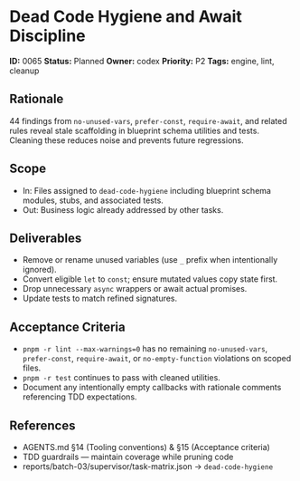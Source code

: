 # Dead Code Hygiene and Await Discipline

**ID:** 0065
**Status:** Planned
**Owner:** codex
**Priority:** P2
**Tags:** engine, lint, cleanup

## Rationale
44 findings from `no-unused-vars`, `prefer-const`, `require-await`, and related rules reveal stale scaffolding in blueprint schema utilities and tests. Cleaning these reduces noise and prevents future regressions.

## Scope
- In: Files assigned to `dead-code-hygiene` including blueprint schema modules, stubs, and associated tests.
- Out: Business logic already addressed by other tasks.

## Deliverables
- Remove or rename unused variables (use `_` prefix when intentionally ignored).
- Convert eligible `let` to `const`; ensure mutated values copy state first.
- Drop unnecessary `async` wrappers or await actual promises.
- Update tests to match refined signatures.

## Acceptance Criteria
- `pnpm -r lint --max-warnings=0` has no remaining `no-unused-vars`, `prefer-const`, `require-await`, or `no-empty-function` violations on scoped files.
- `pnpm -r test` continues to pass with cleaned utilities.
- Document any intentionally empty callbacks with rationale comments referencing TDD expectations.

## References
- AGENTS.md §14 (Tooling conventions) & §15 (Acceptance criteria)
- TDD guardrails — maintain coverage while pruning code
- reports/batch-03/supervisor/task-matrix.json → `dead-code-hygiene`
